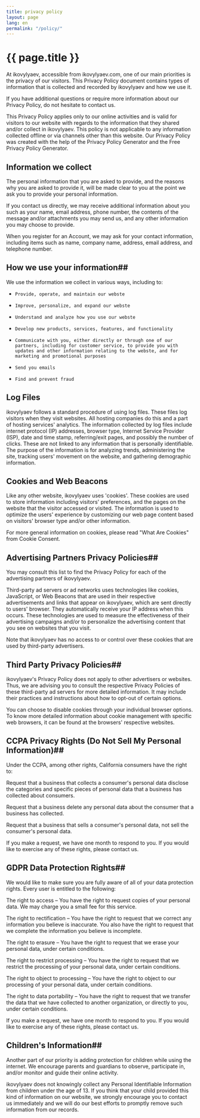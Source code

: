 ```yaml
---
title: privacy policy
layout: page
lang: en
permalink: "/policy/"
---
```


<h1 class="disply-4 mb-3">{{ page.title }}</h1>
At ikovylyaev, accessible from ikovylyaev.com, one of our main priorities is the privacy of our visitors. This Privacy Policy document contains types of information that is collected and recorded by ikovylyaev and how we use it.

If you have additional questions or require more information about our Privacy Policy, do not hesitate to contact us.

This Privacy Policy applies only to our online activities and is valid for visitors to our website with regards to the information that they shared and/or collect in ikovylyaev. This policy is not applicable to any information collected offline or via channels other than this website. Our Privacy Policy was created with the help of the Privacy Policy Generator and the Free Privacy Policy Generator.

## Information we collect ##

The personal information that you are asked to provide, and the reasons why you are asked to provide it, will be made clear to you at the point we ask you to provide your personal information.

If you contact us directly, we may receive additional information about you such as your name, email address, phone number, the contents of the message and/or attachments you may send us, and any other information you may choose to provide.

When you register for an Account, we may ask for your contact information, including items such as name, company name, address, email address, and telephone number.
## How we use your information##

We use the information we collect in various ways, including to:

*     Provide, operate, and maintain our webste
*     Improve, personalize, and expand our webste
*     Understand and analyze how you use our webste
*     Develop new products, services, features, and functionality
*     Communicate with you, either directly or through one of our partners, including for customer service, to provide you with updates and other information relating to the webste, and for marketing and promotional purposes
*     Send you emails
*     Find and prevent fraud

## Log Files ##

ikovylyaev follows a standard procedure of using log files. These files log visitors when they visit websites. All hosting companies do this and a part of hosting services' analytics. The information collected by log files include internet protocol (IP) addresses, browser type, Internet Service Provider (ISP), date and time stamp, referring/exit pages, and possibly the number of clicks. These are not linked to any information that is personally identifiable. The purpose of the information is for analyzing trends, administering the site, tracking users' movement on the website, and gathering demographic information.
## Cookies and Web Beacons ##

Like any other website, ikovylyaev uses 'cookies'. These cookies are used to store information including visitors' preferences, and the pages on the website that the visitor accessed or visited. The information is used to optimize the users' experience by customizing our web page content based on visitors' browser type and/or other information.

For more general information on cookies, please read "What Are Cookies" from Cookie Consent.
## Advertising Partners Privacy Policies##

You may consult this list to find the Privacy Policy for each of the advertising partners of ikovylyaev.

Third-party ad servers or ad networks uses technologies like cookies, JavaScript, or Web Beacons that are used in their respective advertisements and links that appear on ikovylyaev, which are sent directly to users' browser. They automatically receive your IP address when this occurs. These technologies are used to measure the effectiveness of their advertising campaigns and/or to personalize the advertising content that you see on websites that you visit.

Note that ikovylyaev has no access to or control over these cookies that are used by third-party advertisers.
## Third Party Privacy Policies##

ikovylyaev's Privacy Policy does not apply to other advertisers or websites. Thus, we are advising you to consult the respective Privacy Policies of these third-party ad servers for more detailed information. It may include their practices and instructions about how to opt-out of certain options.

You can choose to disable cookies through your individual browser options. To know more detailed information about cookie management with specific web browsers, it can be found at the browsers' respective websites.
## CCPA Privacy Rights (Do Not Sell My Personal Information)##

Under the CCPA, among other rights, California consumers have the right to:

Request that a business that collects a consumer's personal data disclose the categories and specific pieces of personal data that a business has collected about consumers.

Request that a business delete any personal data about the consumer that a business has collected.

Request that a business that sells a consumer's personal data, not sell the consumer's personal data.

If you make a request, we have one month to respond to you. If you would like to exercise any of these rights, please contact us.
## GDPR Data Protection Rights##

We would like to make sure you are fully aware of all of your data protection rights. Every user is entitled to the following:

The right to access – You have the right to request copies of your personal data. We may charge you a small fee for this service.

The right to rectification – You have the right to request that we correct any information you believe is inaccurate. You also have the right to request that we complete the information you believe is incomplete.

The right to erasure – You have the right to request that we erase your personal data, under certain conditions.

The right to restrict processing – You have the right to request that we restrict the processing of your personal data, under certain conditions.

The right to object to processing – You have the right to object to our processing of your personal data, under certain conditions.

The right to data portability – You have the right to request that we transfer the data that we have collected to another organization, or directly to you, under certain conditions.

If you make a request, we have one month to respond to you. If you would like to exercise any of these rights, please contact us.
## Children's Information##

Another part of our priority is adding protection for children while using the internet. We encourage parents and guardians to observe, participate in, and/or monitor and guide their online activity.

ikovylyaev does not knowingly collect any Personal Identifiable Information from children under the age of 13. If you think that your child provided this kind of information on our website, we strongly encourage you to contact us immediately and we will do our best efforts to promptly remove such information from our records.
